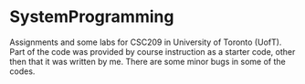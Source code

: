 # SystemProgramming

Assignments and some labs for CSC209 in University of Toronto (UofT). Part of the code was provided by course instruction as a starter code, other then that it was written by me. There are some minor bugs in some of the codes.
